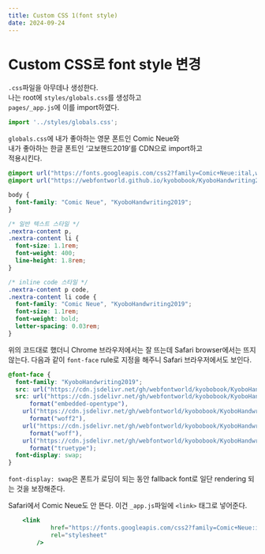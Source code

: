 ```yaml
---
title: Custom CSS 1(font style)
date: 2024-09-24
---
```

# Custom CSS로 font style 변경
`.css`파일을 아무데나 생성한다.  
나는 root에 `styles/globals.css`를 생성하고  
`pages/_app.js`에 이를 import하였다.  

```js
import '../styles/globals.css';
```

`globals.css`에 내가 좋아하는 영문 폰트인 Comic Neue와  
내가 좋아하는 한글 폰트인 ‘교보핸드2019’를 CDN으로 import하고  
적용시킨다.  

```css
@import url("https://fonts.googleapis.com/css2?family=Comic+Neue:ital,wght@0,300;0,400;0,700;1,300;1,400;1,700&display=swap");
@import url("https://webfontworld.github.io/kyobobook/KyoboHandwriting2019.css");

body {
  font-family: "Comic Neue", "KyoboHandwriting2019";
}

/* 일반 텍스트 스타일 */
.nextra-content p,
.nextra-content li {
  font-size: 1.1rem;
  font-weight: 400;
  line-height: 1.8rem;
}

/* inline code 스타일 */
.nextra-content p code,
.nextra-content li code {
  font-family: "Comic Neue", "KyoboHandwriting2019";
  font-size: 1.1rem;
  font-weight: bold;
  letter-spacing: 0.03rem;
}
```

위의 코드대로 했더니 Chrome 브라우저에서는 잘 뜨는데
Safari browser에서는 뜨지 않는다.
다음과 같이 `font-face` rule로 지정을 해주니 Safari 브라우저에서도 보인다.

```css
@font-face {
  font-family: "KyoboHandwriting2019";
  src: url("https://cdn.jsdelivr.net/gh/webfontworld/kyobobook/KyoboHandwriting2019.eot");
  src: url("https://cdn.jsdelivr.net/gh/webfontworld/kyobobook/KyoboHandwriting2019.eot?#iefix")
      format("embedded-opentype"),
    url("https://cdn.jsdelivr.net/gh/webfontworld/kyobobook/KyoboHandwriting2019.woff2")
      format("woff2"),
    url("https://cdn.jsdelivr.net/gh/webfontworld/kyobobook/KyoboHandwriting2019.woff")
      format("woff"),
    url("https://cdn.jsdelivr.net/gh/webfontworld/kyobobook/KyoboHandwriting2019.ttf")
      format("truetype");
  font-display: swap;
}
```

`font-display: swap`은 폰트가 로딩이 되는 동안 fallback font로 일단 rendering 되는 것을 보장해준다.

Safari에서 Comic Neue도 안 뜬다.
이건 `_app.js`파일에 `<link>` 태그로 넣어준다.

```jsx
	<link
			href="https://fonts.googleapis.com/css2?family=Comic+Neue:ital,wght@0,300;0,400;0,700;1,300;1,400;1,700&display=swap"
			rel="stylesheet"
		/>
```

